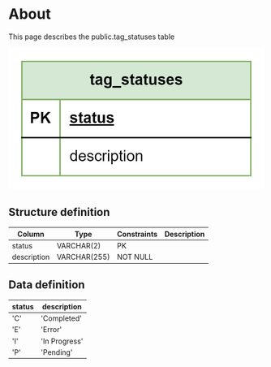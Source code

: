 # About  

This page describes the public.tag_statuses table  

![Alt text](tag_statuses.png)

## Structure definition  

| Column | Type | Constraints | Description |
| - | - | - | - |
| status  | VARCHAR(2) | PK |
| description  | VARCHAR(255) | NOT NULL |

## Data definition 

| status | description |
| - | - |
| 'С'  | 'Completed' |
| 'E'  | 'Error' |
| 'I'  | 'In Progress' |
| 'P'  | 'Pending' |
